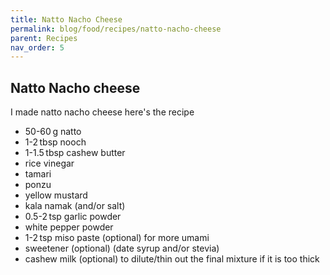 ```yaml
---
title: Natto Nacho Cheese
permalink: blog/food/recipes/natto-nacho-cheese
parent: Recipes
nav_order: 5
---
```


## Natto Nacho cheese

I made natto nacho cheese here's the recipe

- 50-60 g natto
- 1-2 tbsp nooch
- 1-1.5 tbsp cashew butter
- rice vinegar
- tamari
- ponzu
- yellow mustard
- kala namak (and/or salt)
- 0.5-2 tsp garlic powder
- white pepper powder
- 1-2 tsp miso paste (optional) for more umami
- sweetener (optional) (date syrup and/or stevia)
- cashew milk (optional) to dilute/thin out the final mixture if it is too thick